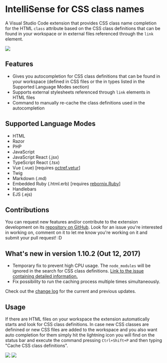 # IntelliSense for CSS class names

A Visual Studio Code extension that provides CSS class name completion for the HTML `class` attribute based on the CSS class definitions that can be found in your workspace or in external files referenced through the `link` element.

![](https://i.imgur.com/5crMfTj.gif)

## Features
* Gives you autocompletion for CSS class definitions that can be found in your workspace (defined in CSS files or the in types listed in the Supported Language Modes section)
* Supports external stylesheets referenced through `link` elements in HTML files
* Command to manually re-cache the class definitions used in the autocompletion

## Supported Language Modes
* HTML
* Razor
* PHP
* JavaScript
* JavaScript React (.jsx)
* TypeScript React (.tsx)
* Vue (.vue) [requires [octref.vetur](https://marketplace.visualstudio.com/items?itemName=octref.vetur)]
* Twig
* Markdown (.md)
* Embedded Ruby (.html.erb) [requires [rebornix.Ruby](https://marketplace.visualstudio.com/items?itemName=rebornix.Ruby)]
* Handlebars
* EJS (.ejs)

## Contributions
You can request new features and/or contribute to the extension development on its [repository on GitHub](https://github.com/Zignd/HTML-CSS-Class-Completion/issues). Look for an issue you're interested in working on, comment on it to let me know you're working on it and submit your pull request! :D

## What's new in version 1.10.2 (Out 12, 2017)
* Temporary fix to prevent high CPU usage. The `node_modules` will be ignored in the search for CSS class definitions. [Link to the issue containing detailed information.](https://github.com/Microsoft/vscode/issues/35996)
* Fix possibility to run the caching process multiple times simultaneously.

Check out the [change log](https://github.com/zignd/HTML-CSS-Class-Completion/blob/master/CHANGELOG.md) for the current and previous updates.

## Usage
If there are HTML files on your workspace the extension automatically starts and look for CSS class definitions. In case new CSS classes are definined or new CSS files are added to the workspace and you also want auto completion for them simply hit the lightning icon you will find on the status bar and execute the command pressing `Ctrl+Shift+P` and then typing "Cache CSS class definitions".

![](https://i.imgur.com/O7NjEUW.gif)
![](https://i.imgur.com/uyiXqMb.gif)
